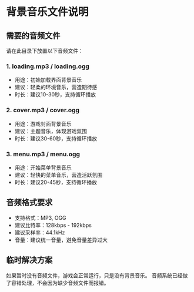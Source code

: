 # 背景音乐文件说明

## 需要的音频文件

请在此目录下放置以下音频文件：

### 1. loading.mp3 / loading.ogg
- 用途：初始加载界面背景音乐
- 建议：轻柔的环境音乐，营造期待感
- 时长：建议10-30秒，支持循环播放

### 2. cover.mp3 / cover.ogg  
- 用途：游戏封面背景音乐
- 建议：主题音乐，体现游戏氛围
- 时长：建议30-60秒，支持循环播放

### 3. menu.mp3 / menu.ogg
- 用途：开始菜单背景音乐
- 建议：轻快的菜单音乐，营造活跃氛围
- 时长：建议20-45秒，支持循环播放

## 音频格式要求

- 支持格式：MP3, OGG
- 建议比特率：128kbps - 192kbps
- 建议采样率：44.1kHz
- 音量：建议统一音量，避免音量差异过大

## 临时解决方案

如果暂时没有音频文件，游戏会正常运行，只是没有背景音乐。
音频系统已经做了容错处理，不会因为缺少音频文件而报错。